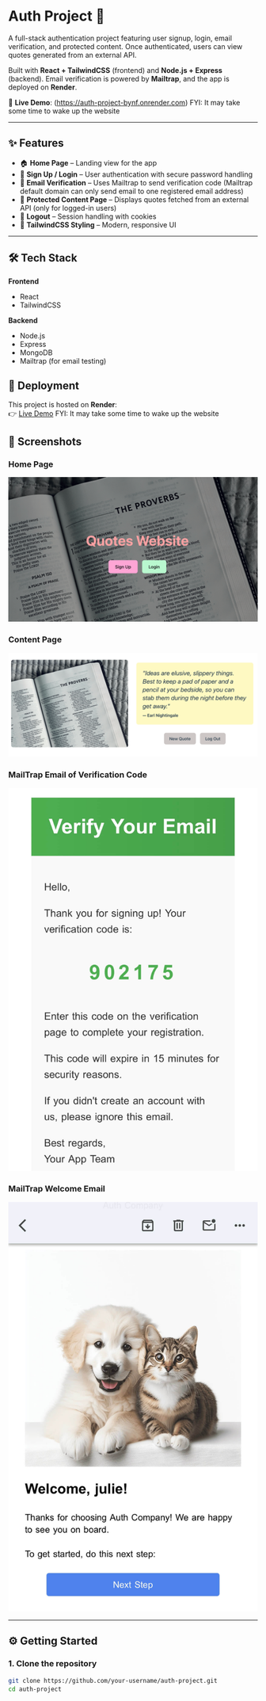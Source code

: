 # Auth Project 🔐

A full-stack authentication project featuring user signup, login, email verification, and protected content. Once authenticated, users can view quotes generated from an external API.  

Built with **React + TailwindCSS** (frontend) and **Node.js + Express** (backend). Email verification is powered by **Mailtrap**, and the app is deployed on **Render**.

🚀 **Live Demo**: (https://auth-project-bynf.onrender.com) FYI: It may take some time to wake up the website

---

## ✨ Features
- 🏠 **Home Page** – Landing view for the app  
- 🔑 **Sign Up / Login** – User authentication with secure password handling  
- 📧 **Email Verification** – Uses Mailtrap to send verification code (Mailtrap default domain can only send email to one registered email address)
- 📝 **Protected Content Page** – Displays quotes fetched from an external API (only for logged-in users)  
- 🚪 **Logout** – Session handling with cookies  
- 🎨 **TailwindCSS Styling** – Modern, responsive UI  

---

## 🛠 Tech Stack
**Frontend**
- React  
- TailwindCSS  

**Backend**
- Node.js  
- Express  
- MongoDB
- Mailtrap (for email testing)  

## 🚀 Deployment
This project is hosted on **Render**:  
👉 [Live Demo](https://auth-project-bynf.onrender.com) FYI: It may take some time to wake up the website

## 📸 Screenshots

### Home Page
![Home Page](./project_screenshots/homePage.png)

### Content Page
![Content Page](./project_screenshots/content.png)

### MailTrap Email of Verification Code
![Verification Email](./project_screenshots/verificationEmail.jpg)

### MailTrap Welcome Email 
![Welcome Email](./project_screenshots/welcomeEmail.jpg)

---

## ⚙️ Getting Started

### 1. Clone the repository
```bash
git clone https://github.com/your-username/auth-project.git
cd auth-project
